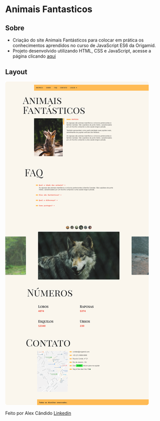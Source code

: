 # Animais Fantasticos

## Sobre

* Criação do site Animais Fantásticos para colocar em prática os conhecimentos aprendidos no curso de JavaScript ES6 da Origamid.</br>
* Projeto desenvolvido utilizando HTML, CSS e JavaScript, acesse a página clicando [aqui](https://alex-candido.github.io/animais-fantasticos/)

## Layout

<img src="/img/Resultado.png" alt="resultado">

Feito por Alex Cândido [Linkedin](https://www.linkedin.com/in/alexcndd/)
